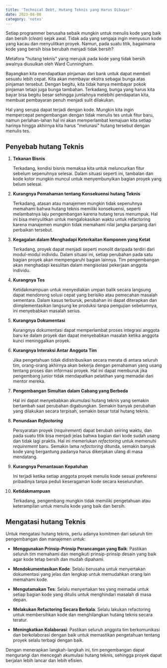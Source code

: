 ```yaml
---
title: 'Technical Debt, Hutang Teknis yang Harus Dibayar'
date: 2023-08-08
category: 'notes'
---
```


Setiap programmer berusaha sebaik mungkin untuk menulis kode yang baik dan bersih (*clean*) sejak awal. Tidak ada yang sengaja ingin menyusun kode yang kacau dan menyulitkan proyek. Namun, pada suatu titik, bagaimana kode yang bersih bisa berubah menjadi tidak bersih?

Metafora "hutang teknis" yang merujuk pada kode yang tidak bersih awalnya diusulkan oleh Ward Cunningham.

Bayangkan kita mendapatkan pinjaman dari bank untuk dapat membeli sesuatu lebih cepat. Kita akan membayar ekstra sebagai bunga atas pinjaman tersebut. Dengan begitu, kita tidak hanya membayar pokok pinjaman tetapi juga bunga tambahan. Terkadang, bunga yang harus kita bayar bisa begitu besar sehingga jumlahnya melebihi pendapatan kita, membuat pembayaran penuh menjadi sulit dilakukan.

Hal yang serupa dapat terjadi dengan kode. Mungkin kita ingin mempercepat pengembangan dengan tidak menulis tes untuk fitur baru, namun perlahan-lahan hal ini akan memperlambat kemajuan kita setiap harinya hingga akhirnya kita harus "melunasi" hutang tersebut dengan menulis tes.

## Penyebab hutang Teknis

1. **Tekanan Bisnis**

   Terkadang, kondisi bisnis memaksa kita untuk meluncurkan fitur sebelum sepenuhnya selesai. Dalam situasi seperti ini, tambalan dan kode kotor mungkin muncul untuk menyembunyikan bagian proyek yang belum selesai.

1. **Kurangnya Pemahaman tentang Konsekuensi hutang Teknis**

   Terkadang, atasan atau manajemen mungkin tidak sepenuhnya memahami bahwa hutang teknis memiliki konsekuensi, seperti melambatnya laju pengembangan karena hutang terus menumpuk. Hal ini bisa menyulitkan untuk mengalokasikan waktu untuk refactoring karena manajemen mungkin tidak memahami nilai jangka panjang dari perbaikan tersebut.

1. **Kegagalan dalam Menghadapi Keterkaitan Komponen yang Ketat**

   Terkadang, proyek dapat menjadi seperti monolit daripada terdiri dari modul-modul individu. Dalam situasi ini, setiap perubahan pada satu bagian proyek akan mempengaruhi bagian lainnya. Tim pengembangan akan menghadapi kesulitan dalam mengisolasi pekerjaan anggota individu.

1. **Kurangnya Tes**

   Ketidakmampuan untuk menyediakan umpan balik secara langsung dapat mendorong solusi cepat yang berisiko atau pemecahan masalah sementara. Dalam kasus terburuk, perubahan ini dapat diterapkan dan diimplementasikan langsung ke produksi tanpa pengujian sebelumnya, ini menyebabkan masalah serius.

1. **Kurangnya Dokumentasi**

   Kurangnya dokumentasi dapat memperlambat proses integrasi anggota baru ke dalam proyek dan dapat menyebabkan masalah ketika anggota kunci meninggalkan proyek.

1. **Kurangnya Interaksi Antar Anggota Tim**

   Jika pengetahuan tidak didistribusikan secara merata di antara seluruh tim, orang-orang akhirnya akan bekerja dengan pemahaman yang usang tentang proses dan informasi proyek. Hal ini dapat memburuk jika pengembang junior tidak mendapatkan pelatihan yang memadai dari mentor mereka.

1. **Pengembangan Simultan dalam Cabang yang Berbeda**

   Hal ini dapat menyebabkan akumulasi hutang teknis yang semakin bertambah saat perubahan digabungkan. Semakin banyak perubahan yang dilakukan secara terpisah, semakin besar total hutang teknis.

1. **Penundaan *Refactoring***

   Persyaratan proyek (*requirement*) dapat berubah seiring waktu, dan pada suatu titik bisa menjadi jelas bahwa bagian dari kode sudah usang dan tidak lagi praktis. Hal ini memerlukan *refactoring* untuk memenuhi *requirement* baru. Semakin lama *refactoring* ditunda, semakin banyak kode yang bergantung padanya harus dikerjakan ulang di masa mendatang.

1. **Kurangnya Pemantauan Kepatuhan**

   Ini terjadi ketika setiap anggota proyek menulis kode sesuai preferensi pribadinya tanpa peduli keseragaman kode secara keseluruhan.

1. **Ketidakmampuan**

   Terkadang, pengembang mungkin tidak memiliki pengetahuan atau keterampilan untuk menulis kode yang baik dan bersih.

## Mengatasi hutang Teknis

Untuk mengatasi hutang teknis, perlu adanya komitmen dari seluruh tim pengembangan dan manajemen untuk:

- **Menggunakan Prinsip-Prinsip Perancangan yang Baik**: Pastikan seluruh tim memahami dan mengikuti prinsip-prinsip desain yang baik agar kode tetap bersih dan mudah dipahami.

- **Mendokumentasikan Kode**: Selalu berusaha untuk menyertakan dokumentasi yang jelas dan lengkap untuk memudahkan orang lain memahami kode.

- **Mengutamakan Tes**: Selalu menyertakan tes yang memadai untuk setiap bagian kode yang ditulis untuk menghindari masalah di masa depan.

- **Melakukan Refactoring Secara Berkala**: Selalu lakukan refactoring untuk membersihkan kode dan menghilangkan hutang teknis secara teratur.

- **Meningkatkan Kolaborasi**: Pastikan seluruh anggota tim berkomunikasi dan berkolaborasi dengan baik untuk memastikan pengetahuan tentang proyek selalu terbagi dengan baik.

Dengan menerapkan langkah-langkah ini, tim pengembangan dapat mengurangi dan mencegah akumulasi hutang teknis, sehingga proyek dapat berjalan lebih lancar dan lebih efisien.